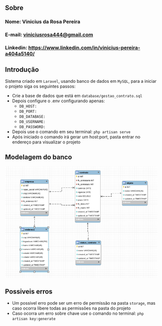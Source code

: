 ## Sobre 

### Nome: Vinicius da Rosa Pereira

### E-mail: viniciusrosa444@gmail.com
### Linkedin: https://www.linkedin.com/in/vinicius-pereira-a404a5140/

## Introdução

Sistema criado em `Laravel`, usando banco de dados em `MySQL`, para a iniciar o projeto siga os seguintes passos:

* Crie a base de dados que está em `database/gestao_contrato.sql` 
* Depois configure o .env configurando apenas:
    - `DB_HOST:`  
    - `DB_PORT:`  
    - `DB_DATABASE:`  
    - `DB_USERNAME:`  
    - `DB_PASSWORD:`  
* Depois use o comando em seu terminal: `php artisan serve`
* Após iniciado o comando irá gerar um host:port, pasta entrar no endereço para visualizar o projeto

## Modelagem do banco
![modelagem](modelagem.png)

## Possiveis erros

* Um possivel erro pode ser um erro de permissão na pasta `storage`, mas caso ocorra libere todas as permissões na pasta do projeto 
* Caso ocorra um erro sobre chave use o comando no terminal: `php artisan key:generate`
